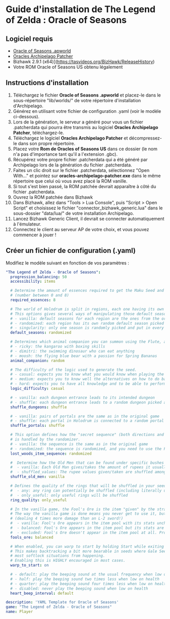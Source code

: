 # Guide d'installation de The Legend of Zelda : Oracle of Seasons

## Logiciel requis

- [Oracle of Seasons .apworld](https://github.com/Dinopony/Archipelago/releases/latest)
- [Oracles Archipelago Patcher](https://github.com/Dinopony/oracles-archipelago-patcher/releases/latest)
- Bizhawk 2.9.1 (x64)](https://tasvideos.org/BizHawk/ReleaseHistory)
- Votre ROM Oracle of Seasons US obtenu légalement

## Instructions d'installation

1. Téléchargez le fichier **Oracle of Seasons .apworld** et placez-le dans le sous-répertoire "lib/worlds/" de votre répertoire d'installation d'Archipelago.
2. Générez en utilisant votre fichier de configuration .yaml (voir le modèle ci-dessous).
3. Lors de la génération, le serveur a généré pour vous un fichier .patcherdata qui pourra être transmis au logiciel **Oracles Archipelago Patcher**, téléchargez-le.
4. Téléchargez le logiciel **Oracles Archipelago Patcher** et décompressez-le dans son propre répertoire.
5. Placez votre **Rom de Oracles of Seasons US** dans ce dossier (le nom n'a pas d'importance tant qu'il a l'extension .gbc).
6. Récupérez votre propre fichier .patcherdata qui a été généré par Archipelago lors de la génération du fichier .patcherdata.
7. Faites un clic droit sur le fichier .patcherdata, sélectionnez "Open With..." et pointez sur **oracles-archipelago-patcher.exe** dans le même répertoire que celui où vous avez placé la ROM vanille.
8. Si tout s'est bien passé, la ROM patchée devrait apparaître à côté du fichier .patcherdata.
9. Ouvrez la ROM patchée dans Bizhawk
10. Dans Bizhawk, allez dans "Tools > Lua Console", puis "Script > Open Script" et choisissez le fichier "connector_bizhawk_generic.lua" dans le sous-dossier "data/lua/" de votre installation Archipelago. 
11. Lancez Bizhawk Generic Client, il devrait se connecter automatiquement à l'émulateur.
12. Connectez le client au serveur AP de votre choix, et vous pouvez commencer à jouer !

## Créer un fichier de configuration (.yaml)

Modifiez le modèle suivant en fonction de vos paramètres :
```yaml
"The Legend of Zelda - Oracle of Seasons":
  progression_balancing: 50
  accessibility: items

  # Determine the amount of essences required to get the Maku Seed and be able to confront Onox
  # (number between 0 and 8)
  required_essences: 8

  # The world of Holodrum is split in regions, each one having its own default season being forced when entering it.
  # This options gives several ways of manipulating those default seasons.
  # - vanilla: default seasons for each region are the ones from the original game
  # - randomized: each region has its own random default season picked at generation time
  # - singularity: only one season is randomly picked and put in every region in the game
  default_seasons: randomized

  # Determines which animal companion you can summon using the Flute, as well as the layout of the Natzu region.
  # - ricky: the kangaroo with boxing skills
  # - dimitri: the swimming dinosaur who can eat anything
  # - moosh: the flying blue bear with a passion for Spring Bananas
  animal_companion: random

  # The difficulty of the logic used to generate the seed.
  # - casual: expects you to know what you would know when playing the game for the first time
  # - medium: expects you to know well the alternatives on how to do basic things, but won't expect any trick
  # - hard: expects you to have all knowledge and to be able to perform difficult tricks
  logic_difficulty: casual

  # - vanilla: each dungeon entrance leads to its intended dungeon
  # - shuffle: each dungeon entrance leads to a random dungeon picked at generation time
  shuffle_dungeons: shuffle

  # - vanilla: pairs of portals are the same as in the original game
  # - shuffle: each portal in Holodrum is connected to a random portal in Subrosia picked at generation time
  shuffle_portals: shuffle

  # This option defines how the "secret sequence" (both directions and seasons) leading to the Noble Sword pedestal
  # is handled by the randomizer.
  # - vanilla: the sequence is the same as in the original game
  # - randomized: the sequence is randomized, and you need to use the Phonograph on the Deku Scrub to learn the sequence
  lost_woods_item_sequence: randomized

  #  Determine how the Old Men that can be found under specific bushes are handled by the randomizer
  #  - vanilla: Each Old Man gives/takes the amount of rupees it usually does in the base game
  #  - shuffled_values: The rupee values given/taken are shuffled among Old Men
  shuffle_old_men: vanilla

  # Defines the quality of the rings that will be shuffled in your seed:
  #  - any: any ring can potentially be shuffled (including literally useless ones)
  #  - only_useful: only useful rings will be shuffled
  ring_quality: only_useful

  # In the vanilla game, the Fool's Ore is the item "given" by the strange brothers in "exchange" for your feather.
  # The way the vanilla game is done means you never get to use it, but it's by far the strongest weapon in the game
  # (dealing 4 times more damage than an L-2 sword!)
  #  - vanilla: Fool's Ore appears in the item pool with its stats unchanged
  #  - balanced: Fool's Ore appears in the item pool but its stats are lowered to become comparable to an L-2 sword
  #  - excluded: Fool's Ore doesn't appear in the item pool at all. Problem solved!
  fools_ore: balanced

  # When enabled, you can warp to start by holding Start while exiting map screen.
  # This makes backtracking a bit more bearable in seeds where Gale Seeds take time to obtain and prevent
  # most softlock situations from happening.
  # Enabling this is HIGHLY encouraged in most cases.
  warp_to_start: on

  # - default: play the beeping sound at the usual frequency when low on health
  # - half: play the beeping sound two times less when low on health
  # - quarter: play the beeping sound four times less when low on health
  # - disabled: never play the beeping sound when low on health
  heart_beep_interval: default

description: 'YAML Template for Oracle of Seasons'
game: "The Legend of Zelda - Oracle of Seasons"
name: Player
```
